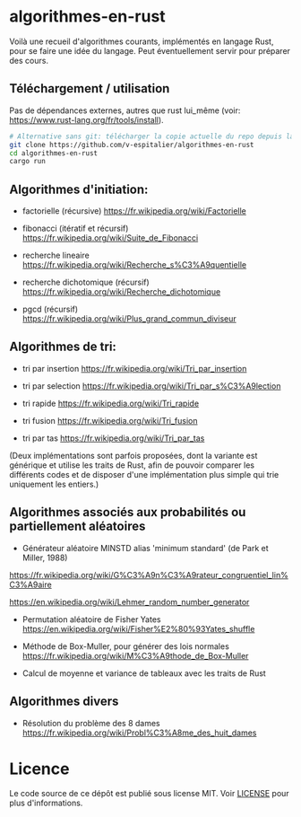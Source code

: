 
# algorithmes-en-rust

Voilà une recueil d'algorithmes courants, implémentés en langage Rust, pour se faire une idée du langage. Peut éventuellement servir pour préparer des cours.

## Téléchargement / utilisation

Pas de dépendances externes, autres que rust lui_même (voir: https://www.rust-lang.org/fr/tools/install).

```bash
# Alternative sans git: télécharger la copie actuelle du repo depuis la page GitHub
git clone https://github.com/v-espitalier/algorithmes-en-rust
cd algorithmes-en-rust
cargo run
```


## Algorithmes d'initiation:

* factorielle (récursive)
https://fr.wikipedia.org/wiki/Factorielle

* fibonacci (itératif et récursif)
https://fr.wikipedia.org/wiki/Suite_de_Fibonacci

* recherche lineaire
https://fr.wikipedia.org/wiki/Recherche_s%C3%A9quentielle

* recherche dichotomique (récursif)
https://fr.wikipedia.org/wiki/Recherche_dichotomique

* pgcd (récursif)
https://fr.wikipedia.org/wiki/Plus_grand_commun_diviseur

## Algorithmes de tri:

* tri par insertion
https://fr.wikipedia.org/wiki/Tri_par_insertion

* tri par selection
https://fr.wikipedia.org/wiki/Tri_par_s%C3%A9lection

* tri rapide
https://fr.wikipedia.org/wiki/Tri_rapide

* tri fusion
https://fr.wikipedia.org/wiki/Tri_fusion

* tri par tas
https://fr.wikipedia.org/wiki/Tri_par_tas

(Deux implémentations sont parfois proposées, dont la variante est générique et utilise les traits de Rust, afin de pouvoir comparer les différents codes et de disposer d'une implémentation plus simple qui trie uniquement les entiers.)

## Algorithmes associés aux probabilités ou partiellement aléatoires

* Générateur aléatoire MINSTD alias 'minimum standard' (de Park et Miller, 1988)

https://fr.wikipedia.org/wiki/G%C3%A9n%C3%A9rateur_congruentiel_lin%C3%A9aire

https://en.wikipedia.org/wiki/Lehmer_random_number_generator

* Permutation aléatoire de Fisher Yates
https://en.wikipedia.org/wiki/Fisher%E2%80%93Yates_shuffle

* Méthode de Box-Muller, pour générer des lois normales
https://fr.wikipedia.org/wiki/M%C3%A9thode_de_Box-Muller

* Calcul de moyenne et variance de tableaux avec les traits de Rust

## Algorithmes divers

* Résolution du problème des 8 dames
https://fr.wikipedia.org/wiki/Probl%C3%A8me_des_huit_dames

# Licence
Le code source de ce dépôt est publié sous license MIT.
Voir [LICENSE](https://github.com/v-espitalier/algorithmes-en-rust/blob/main/LICENSE) pour plus d'informations.

